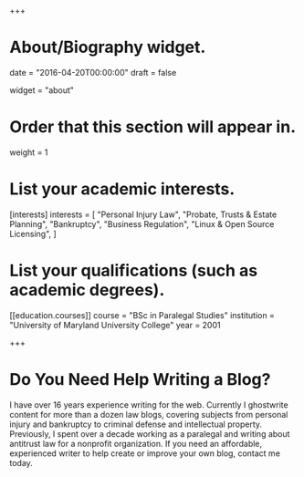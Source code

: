 +++
# About/Biography widget.

date = "2016-04-20T00:00:00"
draft = false

widget = "about"

# Order that this section will appear in.
weight = 1

# List your academic interests.
[interests]
  interests = [
    "Personal Injury Law",
    "Probate, Trusts & Estate Planning",
    "Bankruptcy",
    "Business Regulation",
    "Linux & Open Source Licensing",
  ]

# List your qualifications (such as academic degrees).
[[education.courses]]
  course = "BSc in Paralegal Studies"
  institution = "University of Maryland University College"
  year = 2001

+++

# Do You Need Help Writing a Blog?

I have over 16 years experience writing for the web. Currently I ghostwrite content for more than a dozen law blogs, covering subjects from personal injury and bankruptcy to criminal defense and intellectual property. Previously, I spent over a decade working as a paralegal and writing about antitrust law for a nonprofit organization. If you need an affordable, experienced writer to help create or improve your own blog, contact me today.
